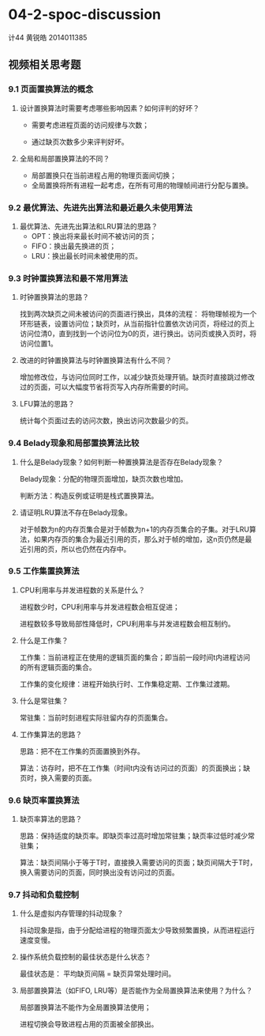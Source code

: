 # 04-2-spoc-discussion

计44 黄锐皓 2014011385

## 视频相关思考题

### 9.1 页面置换算法的概念

1. 设计置换算法时需要考虑哪些影响因素？如何评判的好坏？

   - 需要考虑进程页面的访问规律与次数；

   - 通过缺页次数多少来评判好坏。

2. 全局和局部置换算法的不同？

   - 局部置换只在当前进程占用的物理页面间切换；
   - 全局置换将所有进程一起考虑，在所有可用的物理帧间进行分配与置换。

### 9.2 最优算法、先进先出算法和最近最久未使用算法

1. 最优算法、先进先出算法和LRU算法的思路？
   - OPT：换出将来最长时间不被访问的页；
   - FIFO：换出最先换进的页；
   - LRU：换出最长时间未被使用的页。

### 9.3 时钟置换算法和最不常用算法

1. 时钟置换算法的思路？

   找到两次缺页之间未被访问的页面进行换出，具体的流程： 将物理帧视为一个环形链表，设置访问位；缺页时，从当前指针位置依次访问页，将经过的页上访问位清0，直到找到一个访问位为0的页，进行换出。访问页或换入页时，将访问位置1。

2. 改进的时钟置换算法与时钟置换算法有什么不同？

   增加修改位，与访问位同时工作，以减少缺页处理开销。缺页时直接跳过修改过的页面，可以大幅度节省将页写入内存所需要的时间。

3. LFU算法的思路？

   统计每个页面过去的访问次数，换出访问次数最少的页。

### 9.4 Belady现象和局部置换算法比较

1. 什么是Belady现象？如何判断一种置换算法是否存在Belady现象？

   Belady现象：分配的物理页面增加，缺页次数也增加。

   判断方法：构造反例或证明是栈式置换算法。

2. 请证明LRU算法不存在Belady现象。

   对于帧数为n的内存页集合是对于帧数为n+1的内存页集合的子集。对于LRU算法，如果内存页的集合为最近引用的页，那么对于帧的增加，这n页仍然是最近引用的页，所以也仍然在内存中。

### 9.5 工作集置换算法

1. CPU利用率与并发进程数的关系是什么？

   进程数少时，CPU利用率与并发进程数会相互促进；

   进程数较多导致局部性降低时，CPU利用率与并发进程数会相互制约。

2. 什么是工作集？

   工作集：当前进程正在使用的逻辑页面的集合；即当前一段时间t内进程访问的所有逻辑页面的集合。

   工作集的变化规律：进程开始执行时、工作集稳定期、工作集过渡期。

3. 什么是常驻集？

   常驻集：当前时刻进程实际驻留内存的页面集合。

4. 工作集算法的思路？

   思路：把不在工作集的页面置换到外存。

   算法：访存时，把不在工作集（时间t内没有访问过的页面）的页面换出；缺页时，换入需要的页面。

### 9.6 缺页率置换算法

1. 缺页率算法的思路？

   思路：保持适度的缺页率。即缺页率过高时增加常驻集；缺页率过低时减少常驻集；

   算法：缺页间隔小于等于T时，直接换入需要访问的页面；缺页间隔大于T时，换入需要访问的页面，同时换出没有访问过的页面。

### 9.7 抖动和负载控制

1. 什么是虚拟内存管理的抖动现象？

   抖动现象是指，由于分配给进程的物理页面太少导致频繁置换，从而进程运行速度变慢。

2. 操作系统负载控制的最佳状态是什么状态？

   最佳状态是： 平均缺页间隔 = 缺页异常处理时间。

3. 局部置换算法（如FIFO, LRU等）是否能作为全局置换算法来使用？为什么？

   局部置换算法不能作为全局置换算法使用；

   进程切换会导致进程占用的页面被全部换出。